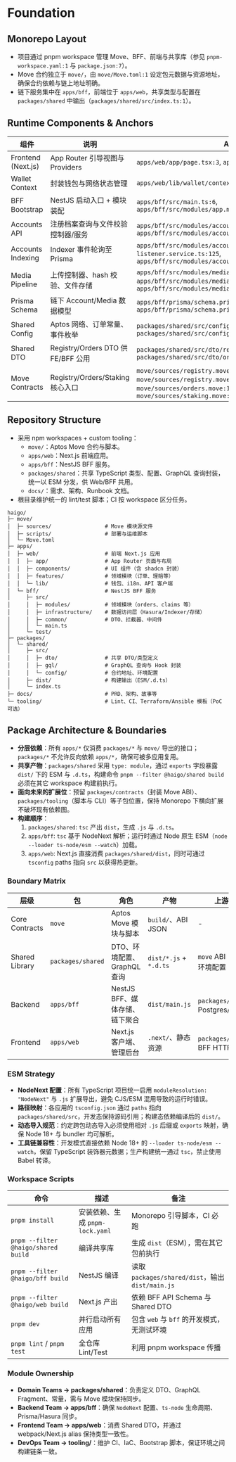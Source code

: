 # Foundation

## Monorepo Layout
- 项目通过 pnpm workspace 管理 Move、BFF、前端与共享库（参见 `pnpm-workspace.yaml:1` 与 `package.json:7`）。
- Move 合约独立于 `move/`，由 `move/Move.toml:1` 设定包元数据与资源地址，确保合约依赖与链上地址明确。
- 链下服务集中在 `apps/bff`，前端位于 `apps/web`，共享类型与配置在 `packages/shared` 中输出（`packages/shared/src/index.ts:1`）。

## Runtime Components & Anchors
| 组件 | 说明 | Anchor |
|------|------|--------|
| Frontend (Next.js) | App Router 引导视图与 Providers | `apps/web/app/page.tsx:3`, `apps/web/app/providers.tsx:6` |
| Wallet Context | 封装钱包与网络状态管理 | `apps/web/lib/wallet/context.tsx:71` |
| BFF Bootstrap | NestJS 启动入口 + 模块装配 | `apps/bff/src/main.ts:6`, `apps/bff/src/modules/app.module.ts:9` |
| Accounts API | 注册档案查询与文件校验控制器/服务 | `apps/bff/src/modules/accounts/accounts.controller.ts:24`, `apps/bff/src/modules/accounts/accounts.service.ts:26` |
| Accounts Indexing | Indexer 事件轮询至 Prisma | `apps/bff/src/modules/accounts/event-listener.service.ts:125`, `apps/bff/src/modules/accounts/accounts.repository.ts:23` |
| Media Pipeline | 上传控制器、hash 校验、文件存储 | `apps/bff/src/modules/media/media.controller.ts:24`, `apps/bff/src/modules/media/media.service.ts:33`, `apps/bff/src/modules/media/media.storage.ts:36` |
| Prisma Schema | 链下 Account/Media 数据模型 | `apps/bff/prisma/schema.prisma:15`, `apps/bff/prisma/schema.prisma:34` |
| Shared Config | Aptos 网络、订单常量、事件枚举 | `packages/shared/src/config/aptos.ts:16`, `packages/shared/src/config/orders.ts:12` |
| Shared DTO | Registry/Orders DTO 供 FE/BFF 公用 | `packages/shared/src/dto/registry.ts:6`, `packages/shared/src/dto/orders.ts:43` |
| Move Contracts | Registry/Orders/Staking 核心入口 | `move/sources/registry.move:112`, `move/sources/registry.move:155`, `move/sources/orders.move:196`, `move/sources/staking.move:12` |

## Repository Structure
- 采用 npm workspaces + custom tooling：
  - `move/`：Aptos Move 合约与脚本。
  - `apps/web`：Next.js 前端应用。
  - `apps/bff`：NestJS BFF 服务。
  - `packages/shared`：共享 TypeScript 类型、配置、GraphQL 查询封装，统一以 ESM 分发，供 Web/BFF 共用。
  - `docs/`：需求、架构、Runbook 文档。
- 根目录维护统一的 lint/test 脚本；CI 按 workspace 区分任务。

```text
haigo/
├─ move/
│  ├─ sources/                 # Move 模块源文件
│  ├─ scripts/                 # 部署与运维脚本
│  └─ Move.toml
├─ apps/
│  ├─ web/                     # 前端 Next.js 应用
│  │  ├─ app/                  # App Router 页面与布局
│  │  ├─ components/           # UI 组件（含 shadcn 封装）
│  │  ├─ features/             # 领域模块（订单、理赔等）
│  │  └─ lib/                  # 钱包、i18n、API 客户端
│  └─ bff/                     # NestJS BFF 服务
│     ├─ src/
│     │  ├─ modules/           # 领域模块（orders、claims 等）
│     │  ├─ infrastructure/    # 数据访问层（Hasura/Indexer/存储）
│     │  ├─ common/            # DTO、拦截器、中间件
│     │  └─ main.ts
│     └─ test/
├─ packages/
│  └─ shared/
│     ├─ src/
│     │  ├─ dto/               # 共享 DTO/类型定义
│     │  ├─ gql/               # GraphQL 查询与 Hook 封装
│     │  └─ config/            # 合约地址、环境配置
│     ├─ dist/                 # 构建输出（ESM/.d.ts）
│     └─ index.ts
├─ docs/                       # PRD、架构、故事等
└─ tooling/                    # Lint、CI、Terraform/Ansible 模板（PoC 可选）
```

## Package Architecture & Boundaries
- **分层依赖**：所有 `apps/*` 仅消费 `packages/*` 与 `move/` 导出的接口；`packages/*` 不允许反向依赖 `apps/*`，确保可被多应用复用。
- **共享产物**：`packages/shared` 采用 `type: module`，通过 `exports` 字段暴露 `dist/` 下的 ESM 与 `.d.ts`，构建命令 `pnpm --filter @haigo/shared build` 必须在其它 workspace 构建前执行。
- **面向未来的扩展位**：预留 `packages/contracts`（封装 Move ABI）、`packages/tooling`（脚本与 CLI）等子包位置，保持 Monorepo 下横向扩展不破坏现有依赖图。
- **构建顺序**：
  1. `packages/shared`: `tsc` 产出 `dist`，生成 `.js` 与 `.d.ts`。
  2. `apps/bff`: `tsc` 基于 NodeNext 解析；运行时通过 Node 原生 ESM（`node --loader ts-node/esm --watch`）加载。
  3. `apps/web`: Next.js 直接消费 `packages/shared/dist`，同时可通过 `tsconfig` paths 指向 `src` 以获得热更新。

### Boundary Matrix
| 层级 | 包 | 角色 | 产物 | 上游依赖 | 下游消费者 |
|------|----|------|------|----------|-------------|
| Core Contracts | `move` | Aptos Move 模块与脚本 | `build/`、ABI JSON | - | `packages/contracts`（规划）、`apps/bff` 部署脚本 |
| Shared Library | `packages/shared` | DTO、环境配置、GraphQL 查询 | `dist/*.js` + `*.d.ts` | `move` ABI（未来）、环境配置 | `apps/bff`、`apps/web` |
| Backend | `apps/bff` | NestJS BFF、媒体存储、链下聚合 | `dist/main.js` | `packages/shared`、Postgres/Hasura | 前端、外部客户端 |
| Frontend | `apps/web` | Next.js 客户端、管理后台 | `.next/`、静态资源 | `packages/shared`、BFF HTTP | 最终用户 |

### ESM Strategy
- **NodeNext 配置**：所有 TypeScript 项目统一启用 `moduleResolution: "NodeNext"` 与 `.js` 扩展导出，避免 CJS/ESM 混用导致的运行时错误。
- **路径映射**：各应用的 `tsconfig.json` 通过 `paths` 指向 `packages/shared/src`，开发态保持源码引用；构建态依赖编译后的 `dist/`。
- **动态导入规范**：约定跨包动态导入必须使用相对 `.js` 后缀或 `exports` 映射，确保 Node 18+ 与 bundler 均可解析。
- **工具链兼容性**：开发模式直接依赖 Node 18+ 的 `--loader ts-node/esm --watch`，保留 TypeScript 装饰器元数据；生产构建统一通过 `tsc`，禁止使用 Babel 转译。

### Workspace Scripts
| 命令 | 描述 | 备注 |
|------|------|------|
| `pnpm install` | 安装依赖、生成 `pnpm-lock.yaml` | Monorepo 引导脚本，CI 必跑 |
| `pnpm --filter @haigo/shared build` | 编译共享库 | 生成 `dist`（ESM），需在其它包前执行 |
| `pnpm --filter @haigo/bff build` | NestJS 编译 | 读取 `packages/shared/dist`，输出 `dist/main.js` |
| `pnpm --filter @haigo/web build` | Next.js 产出 | 依赖 BFF API Schema 与 Shared DTO |
| `pnpm dev` | 并行启动所有应用 | 包含 `web` 与 `bff` 的开发模式，无测试环境 |
| `pnpm lint` / `pnpm test` | 全仓库 Lint/Test | 利用 pnpm workspace 传播 |

### Module Ownership
- **Domain Teams → packages/shared**：负责定义 DTO、GraphQL Fragment、常量，需与 Move 模块保持同步。
- **Backend Team → apps/bff**：确保 `NodeNext` 配置、`ts-node` 生命周期、Prisma/Hasura 同步。
- **Frontend Team → apps/web**：消费 Shared DTO，并通过 webpack/Next.js alias 保持类型一致性。
- **DevOps Team → tooling/**：维护 CI、IaC、Bootstrap 脚本，保证环境之间构建链条一致。

